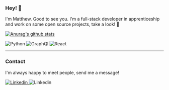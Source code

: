 ### Hey! 👋

I'm Matthew. Good to see you. I'm a full-stack developer in apprenticeship and work on some open source projects, take a look! 🤞

[![Anurag's github stats](https://github-readme-stats.vercel.app/api?username=gazorby&custom_title=Gazorby's%20Github%20Stats)](https://github.com/anuraghazra/github-readme-stats)

<p>
  <img alt="Python" src="https://img.shields.io/badge/Python-1572B6?logo=python&logoColor=white&style=for-the-badge" />
  <img alt="GraphQl" src="https://img.shields.io/badge/GraphQL-E10098?logo=graphql&logoColor=white&style=for-the-badge" />
  <img alt="React" src="https://img.shields.io/badge/Fish shell-61DAFB?&style=for-the-badge" />
</p>


---

### Contact

I'm always happy to meet people, send me a message!

<p>
<a href="https://www.linkedin.com/in/matthieu-m-09361810b/">
  <img alt="Linkedin" src="https://img.shields.io/badge/linkedin-0077B5?logo=linkedin&logoColor=white&style=for-the-badge" />
</a>

<a>
  <img alt="Linkedin" src="https://img.shields.io/badge/Discord-Gazorby_6058-7289da?logo=discord&logoColor=white&style=for-the-badge" />
</a>
</p>
